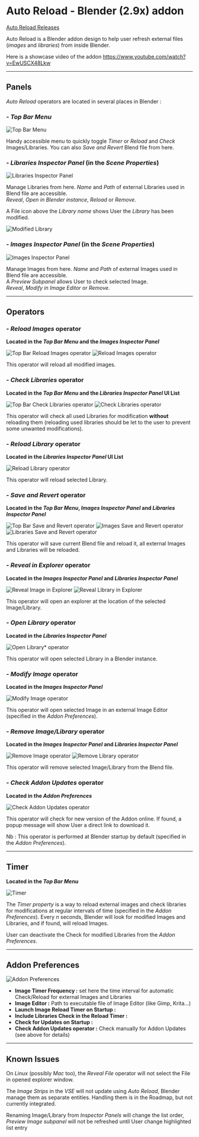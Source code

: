 # Auto Reload - Blender (2.9x) addon

[Auto Reload Releases](https://github.com/samytichadou/Auautoreload_to_reload_Images-Blender_addon/releases://www.example.com/my%20great%20page) 

Auto Reload is a Blender addon design to help user refresh external files (*images* and *libraries*) from inside Blender.

Here is a showcase video of the addon 
https://www.youtube.com/watch?v=EwUSCX48Lkw
___

## **Panels**

*Auto Reload* operators are located in several places in Blender :  

### - ***Top Bar Menu***

![Top Bar Menu](https://raw.githubusercontent.com/samytichadou/Auto_Reload_Blender_addon/master/help_images/top_bar_menu_open.png)

Handy accessible menu to quickly toggle *Timer* or *Reload* and *Check* Images/Libraries. You can also *Save and Revert* Blend file from here.

### - ***Libraries Inspector Panel* (in the *Scene Properties*)**

![Libraries Inspector Panel](https://raw.githubusercontent.com/samytichadou/Auto_Reload_Blender_addon/master/help_images/libraries_inspector_panel.png)

Manage Libraries from here. *Name* and *Path* of external Libraries used in Blend file are accessible.  
*Reveal*, *Open in Blender instance*, *Reload* or *Remove*.  

A File icon above the *Library name* shows User the *Library* has been modified.

![Modified Library](https://raw.githubusercontent.com/samytichadou/Auto_Reload_Blender_addon/master/help_images/modified_library.png)

### - ***Images Inspector Panel* (in the *Scene Properties*)**

![Images Inspector Panel](https://raw.githubusercontent.com/samytichadou/Auto_Reload_Blender_addon/master/help_images/images_inspector_panel.png)

Manage Images from here. *Name* and *Path* of external Images used in Blend file are accessible.  
A *Preview Subpanel* allows User to check selected Image.  
*Reveal*, *Modify in Image Editor* or *Remove*.
___

## **Operators**

### - ***Reload Images* operator**
**Located in the *Top Bar Menu* and the *Images Inspector Panel***

![Top Bar Reload Images operator](https://raw.githubusercontent.com/samytichadou/Auto_Reload_Blender_addon/master/help_images/topbar_reload_images.png)
![Reload Images operator](https://raw.githubusercontent.com/samytichadou/Auto_Reload_Blender_addon/master/help_images/reload_images.png)

This operator will reload all modified images.

### - ***Check Libraries* operator**
**Located in the *Top Bar Menu* and the *Libraries Inspector Panel* UI List**

![Top Bar Check Libraries operator](https://raw.githubusercontent.com/samytichadou/Auto_Reload_Blender_addon/master/help_images/topbar_check_libraries.png)
![Check Libraries operator](https://raw.githubusercontent.com/samytichadou/Auto_Reload_Blender_addon/master/help_images/check_libraries.png)

This operator will check all used Libraries for modification **without** reloading them (reloading used libraries should be let to the user to prevent some unwanted modifications).

### - ***Reload Library* operator**
**Located in the *Libraries Inspector Panel* UI List**

![Reload Library operator](https://raw.githubusercontent.com/samytichadou/Auto_Reload_Blender_addon/master/help_images/reload_library.png)

This operator will reload selected Library.

### - ***Save and Revert* operator**
**Located in the *Top Bar Menu*, *Images Inspector Panel* and *Libraries Inspector Panel***

![Top Bar Save and Revert operator](https://raw.githubusercontent.com/samytichadou/Auto_Reload_Blender_addon/master/help_images/topbar_save_revert.png)
![Images Save and Revert operator](https://raw.githubusercontent.com/samytichadou/Auto_Reload_Blender_addon/master/help_images/images_save_revert.png)
![Libraries Save and Revert operator](https://raw.githubusercontent.com/samytichadou/Auto_Reload_Blender_addon/master/help_images/libraries_save_revert.png)

This operator will save current Blend file and reload it, all external Images and Libraries will be reloaded.


### - ***Reveal in Explorer* operator**
**Located in the *Images Inspector Panel* and *Libraries Inspector Panel***

![Reveal Image in Explorer](https://raw.githubusercontent.com/samytichadou/Auto_Reload_Blender_addon/master/help_images/reveal_image.png)
![Reveal Library in Explorer](https://raw.githubusercontent.com/samytichadou/Auto_Reload_Blender_addon/master/help_images/reveal_library.png)

This operator will open an explorer at the location of the selected Image/Library.


### - ***Open Library* operator**
**Located in the *Libraries Inspector Panel***

![Open Library* operator](https://raw.githubusercontent.com/samytichadou/Auto_Reload_Blender_addon/master/help_images/open_library.png)

This operator will open selected Library in a Blender instance.


### - ***Modify Image* operator**
**Located in the *Images Inspector Panel***

![Modify Image operator](https://raw.githubusercontent.com/samytichadou/Auto_Reload_Blender_addon/master/help_images/modify_image.png)

This operator will open selected Image in an external Image Editor (specified in the *Addon Preferences*).


### - ***Remove Image/Library* operator**
**Located in the *Images Inspector Panel* and *Libraries Inspector Panel***

![Remove Image operator](https://raw.githubusercontent.com/samytichadou/Auto_Reload_Blender_addon/master/help_images/remove_image.png)
![Remove Library operator](https://raw.githubusercontent.com/samytichadou/Auto_Reload_Blender_addon/master/help_images/remove_library.png)

This operator will remove selected Image/Library from the Blend file.


### - ***Check Addon Updates* operator**
**Located in the *Addon Preferences***

![Check Addon Updates operator](https://raw.githubusercontent.com/samytichadou/Auto_Reload_Blender_addon/master/help_images/check_addon_updates.png)

This operator will check for new version of the Addon online. If found, a popup message will show User a direct link to download it.

Nb : This operator is performed at Blender startup by default (specified in the *Addon Preferences*).

___

## **Timer**
**Located in the *Top Bar Menu***

![Timer](https://raw.githubusercontent.com/samytichadou/Auto_Reload_Blender_addon/master/help_images/timer.png)

The *Timer property* is a way to reload external images and check libraries for modifications at regular intervals of time (specified in the *Addon Preferences*). Every *n* seconds, Blender will look for modified Images and Libraries, and if found, will reload Images.

User can deactivate the Check for modified Libraries from the *Addon Preferences*.

___

## **Addon Preferences**

![Addon Preferences](https://raw.githubusercontent.com/samytichadou/Auto_Reload_Blender_addon/master/help_images/addon_preferences.png)

- **Image Timer Frequency :** 
set here the time interval for automatic Check/Reload for external Images and Libraries
- **Image Editor :** Path to executable file of Image Editor (like Gimp, Krita...)
- **Launch Image Reload Timer on Startup :**
- **Include Libraries Check in the Reload Timer :**
- **Check for Updates on Startup :**
- **Check Addon Updates operator :** Check manually for Addon Updates (see above for details)

___

## **Known Issues**

On *Linux* (possibly *Mac* too), the *Reveal File* operator will not select the File in opened explorer window.  

The *Image Strips* in the *VSE* will not update using *Auto Reload*, Blender manage them as separate entities. Handling them is in the Roadmap, but not currently integrated.  

Renaming Image/Library from *Inspector Panels* will change the list order, *Preview Image subpanel* will not be refreshed until User change highlighted list entry
